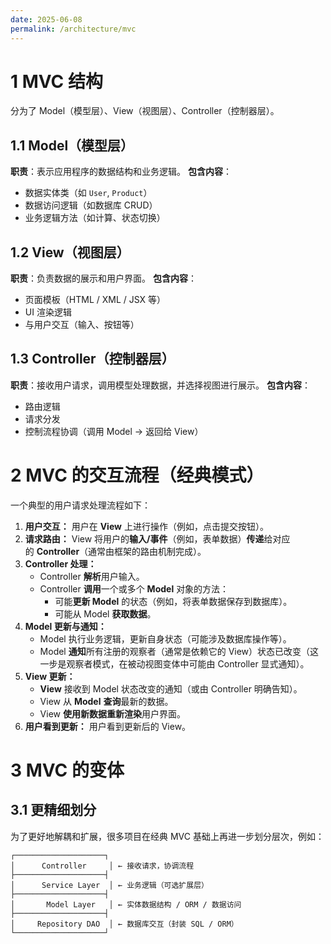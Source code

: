 ```yaml
---
date: 2025-06-08
permalink: /architecture/mvc
---
```

# 1 MVC 结构
分为了 Model（模型层）、View（视图层）、Controller（控制器层）。
## 1.1 **Model（模型层）**
**职责**：表示应用程序的数据结构和业务逻辑。
**包含内容**：
- 数据实体类（如 `User`, `Product`）
- 数据访问逻辑（如数据库 CRUD）
- 业务逻辑方法（如计算、状态切换）
## 1.2 **View（视图层）**
**职责**：负责数据的展示和用户界面。
**包含内容**：
- 页面模板（HTML / XML / JSX 等）
- UI 渲染逻辑
- 与用户交互（输入、按钮等）
## 1.3 **Controller（控制器层）**
**职责**：接收用户请求，调用模型处理数据，并选择视图进行展示。
**包含内容**：
- 路由逻辑
- 请求分发
- 控制流程协调（调用 Model → 返回给 View）

# 2 MVC 的交互流程（经典模式）

一个典型的用户请求处理流程如下：
1. **用户交互：** 用户在 **View** 上进行操作（例如，点击提交按钮）。
2. **请求路由：** View 将用户的**输入/事件**（例如，表单数据）**传递**给对应的 **Controller**（通常由框架的路由机制完成）。
3. **Controller 处理：**
    - Controller **解析**用户输入。
    - Controller **调用**一个或多个 **Model** 对象的方法：
        - 可能**更新 Model** 的状态（例如，将表单数据保存到数据库）。
        - 可能从 Model **获取数据**。
4. **Model 更新与通知：**
    - Model 执行业务逻辑，更新自身状态（可能涉及数据库操作等）。
    - Model **通知**所有注册的观察者（通常是依赖它的 View）状态已改变（这一步是观察者模式，在被动视图变体中可能由 Controller 显式通知）。
5. **View 更新：**
    - **View** 接收到 Model 状态改变的通知（或由 Controller 明确告知）。
    - View 从 **Model** **查询**最新的数据。
    - View **使用新数据重新渲染**用户界面。
6. **用户看到更新：** 用户看到更新后的 View。
# 3 MVC 的变体
## 3.1 更精细划分
为了更好地解耦和扩展，很多项目在经典 MVC 基础上再进一步划分层次，例如：
```
┌────────────────────┐
│      Controller     │ ← 接收请求，协调流程
├────────────────────┤
│      Service Layer  │ ← 业务逻辑（可选扩展层）
├────────────────────┤
│       Model Layer   │ ← 实体数据结构 / ORM / 数据访问
├────────────────────┤
│     Repository DAO  │ ← 数据库交互（封装 SQL / ORM）
└────────────────────┘
```